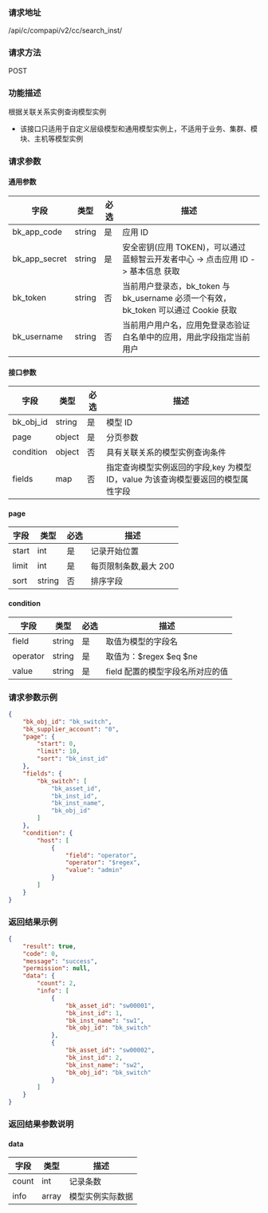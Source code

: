 
### 请求地址

/api/c/compapi/v2/cc/search_inst/



### 请求方法

POST


### 功能描述

根据关联关系实例查询模型实例

- 该接口只适用于自定义层级模型和通用模型实例上，不适用于业务、集群、模块、主机等模型实例

### 请求参数


#### 通用参数

| 字段 | 类型 | 必选 |  描述 |
|-----------|------------|--------|------------|
| bk_app_code  |  string    | 是 | 应用 ID     |
| bk_app_secret|  string    | 是 | 安全密钥(应用 TOKEN)，可以通过 蓝鲸智云开发者中心 -&gt; 点击应用 ID -&gt; 基本信息 获取 |
| bk_token     |  string    | 否 | 当前用户登录态，bk_token 与 bk_username 必须一个有效，bk_token 可以通过 Cookie 获取 |
| bk_username  |  string    | 否 | 当前用户用户名，应用免登录态验证白名单中的应用，用此字段指定当前用户 |

#### 接口参数

| 字段                |  类型      | 必选   |  描述                       |
|---------------------|------------|--------|-----------------------------|
| bk_obj_id           | string     | 是     | 模型 ID                      |
| page                | object     | 是     | 分页参数                    |
| condition           | object     | 否     | 具有关联关系的模型实例查询条件                    |
| fields              | map     | 否     | 指定查询模型实例返回的字段,key 为模型 ID，value 为该查询模型要返回的模型属性字段|

#### page

| 字段      |  类型      | 必选   |  描述                |
|-----------|------------|--------|----------------------|
| start     |  int       | 是     | 记录开始位置         |
| limit     |  int       | 是     | 每页限制条数,最大 200 |
| sort      |  string    | 否     | 排序字段             |

#### condition

| 字段      |  类型      | 必选   |  描述      |
|-----------|------------|--------|------------|
| field     |string      |是      | 取值为模型的字段名                                               |
| operator  |string      |是      | 取值为：$regex $eq $ne                                           |
| value     |string      |是      | field 配置的模型字段名所对应的值                                  |          


### 请求参数示例

```json
{
    "bk_obj_id": "bk_switch",
    "bk_supplier_account": "0",
    "page": {
        "start": 0,
        "limit": 10,
        "sort": "bk_inst_id"
    },
    "fields": {
        "bk_switch": [
            "bk_asset_id",
            "bk_inst_id",
            "bk_inst_name",
            "bk_obj_id"
        ]
    },
    "condition": {
        "host": [
            {
                "field": "operator",
                "operator": "$regex",
                "value": "admin"
            }
        ]
    }
}
```

### 返回结果示例

```json
{
    "result": true,
    "code": 0,
    "message": "success",
    "permission": null,
    "data": {
        "count": 2,
        "info": [
            {
                "bk_asset_id": "sw00001",
                "bk_inst_id": 1,
                "bk_inst_name": "sw1",
                "bk_obj_id": "bk_switch"
            },
            {
                "bk_asset_id": "sw00002",
                "bk_inst_id": 2,
                "bk_inst_name": "sw2",
                "bk_obj_id": "bk_switch"
            }
        ]
    }
}
```

### 返回结果参数说明

#### data

| 字段      | 类型      | 描述         |
|-----------|-----------|--------------|
| count     | int       | 记录条数     |
| info      | array     | 模型实例实际数据 |